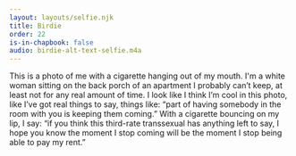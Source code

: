 ```yaml
---
layout: layouts/selfie.njk
title: Birdie
order: 22
is-in-chapbook: false
audio: birdie-alt-text-selfie.m4a
---
```


This is a photo of me with a cigarette hanging out of my mouth. I'm a white woman sitting on the back porch of an apartment I probably can’t keep, at least not for any real amount of time. I look like I think I’m cool in this photo, like I’ve got real things to say, things like: “part of having somebody in the room with you is keeping them coming.” With a cigarette bouncing on my lip, I say: “if you think this third-rate transsexual has anything left to say, I hope you know the moment I stop coming will be the moment I stop being able to pay my rent.”
